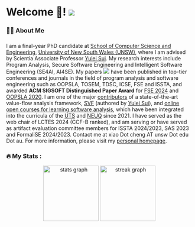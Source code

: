 <link rel="stylesheet" href="w3.css">

<h1 align="left">Welcome 👋! <img src="https://visitor-badge.laobi.icu/badge?page_id=jumormt.jumormt&"  /></h1>

<h3 align="left">👩‍💻  About Me</h3>

###



<p> I am a final-year PhD candidate at <a href="https://www.unsw.edu.au/engineering/our-schools/computer-science-and-engineering">School of Computer Science and Engineering</a>, <a href="https://www.unsw.edu.au/homepage/">University of New South Wales (UNSW)</a>, where I am advised by Scientia Associate Professor <a href="https://yuleisui.github.io/">Yulei Sui</a>. My research interests include Program Analysis, Secure Software Engineering and Intelligent Software Engineering (SE4AI, AI4SE). My papers <a href="https://scholar.google.com/citations?user=ck5j66QAAAAJ"><img src="https://img.shields.io/badge/Citations-416-blue?logo=GoogleScholar"></a> have been published in top-tier conferences and journals in the field of program analysis and software engineering such as OOPSLA, TOSEM, TDSC, ICSE, FSE and ISSTA, and awarded <b>ACM SIGSOFT Distinguished Paper Award</b> for <a href="https://2024.esec-fse.org/details/fse-2024-research-papers/49/Fast-Graph-Simplification-for-Path-Sensitive-Typestate-Analysis-through-Tempo-Spatial">FSE 2024</a> and <a href="https://2020.splashcon.org/details/splash-2020-oopsla/109/Flow2Vec-Value-Flow-Based-Precise-Code-Embedding">OOPSLA 2020</a>. I am one of the major <a href="https://github.com/SVF-tools/SVF/graphs/contributors">contributors</a> of a state-of-the-art value-flow analysis framework, <a href="https://github.com/SVF-tools/SVF">SVF</a> (authored by <a href="https://yuleisui.github.io/">Yulei Sui</a>), and <a href="https://github.com/SVF-tools/Teaching-Software-Analysis">online open courses for learning software analysis</a>, which have been integrated into the curricula of the <a href="https://www.uts.edu.au/">UTS</a> and <a href="https://sstc.neuq.edu.cn/">NEUQ</a> since 2021. I have served as the web chair of LCTES 2024 (CCF-B ranked), and am serving or have served as artifact evaluation committee members for ISSTA 2024/2023, SAS 2023 and FormaliSE 2024/2023. Contact me at xiao Dot cheng AT unsw Dot edu Dot au. For more information, please visit my <a href="https://jumormt.github.io/">personal homepage</a>.</p> 
        
###

<h3 align="left">🔥   My Stats :</h3>

<div align="center">
  <img src="https://github-readme-stats.vercel.app/api?username=jumormt&hide_title=false&hide_rank=true&show_icons=true&include_all_commits=true&count_private=true&disable_animations=false&theme=dark&locale=en&hide_border=false&order=1" height="150" alt="stats graph"  />
  <img src="https://streak-stats.demolab.com?user=jumormt&locale=en&mode=daily&theme=dark&hide_border=false&border_radius=5&order=3" height="150" alt="streak graph"  />
</div>
